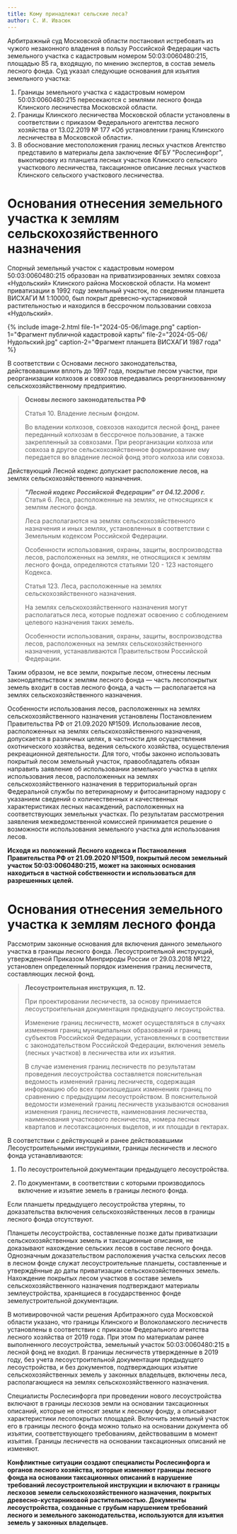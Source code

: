 ```yaml
---
title: Кому принадлежат сельские леса?
author: С. И. Ивасюк
---
```


Арбитражный суд Московской области постановил истребовать из чужого незаконного владения в пользу Российской Федерации часть земельного участка с кадастровым номером 50:03:0060480:215, площадью 85 га, входящую, по мнению экспертов, в состав земель лесного фонда. Суд указал следующие основания для изъятия земельного участка:

1. Границы земельного участка с кадастровым номером 50:03:0060480:215 пересекаются с землями лесного фонда Клинского лесничества Московской области.
2. Границы Клинского лесничества Московской области установлены в соответствии с
   приказом Федерального агентства лесного хозяйства от 13.02.2019 № 177 «Об
   установлении границ Клинского лесничества в Московской области».
3. В обоснование местоположения границ лесных участков Агентство представило в
   материалы дела заключение ФГБУ "Рослесинфорг", выкопировку из планшета лесных
   участков Клинского сельского участкового лесничества, таксационное описание
   лесных участков Клинского сельского участкового лесничества.

# Основания отнесения земельного участка к землям сельскохозяйственного назначения

Спорный земельный участок с кадастровым номером 50:03:0060480:215 образован на приватизированных землях совхоза «Нудольский» Клинского района Московской области. На момент приватизации в 1992 году земельный участок, по сведениям планшета ВИСХАГИ М 1:10000, был покрыт древесно-кустарниковой растительностью и находился в бессрочном пользовании совхоза «Нудольский». 

{% include image-2.html 
file-1="2024-05-06/image.png" caption-1="Фрагмент публичной кадастровой карты" 
file-2="2024-05-06/Нудольский.jpg" caption-2="Фрагмент планшета ВИСХАГИ 1987 года" %}

В соответствии с Основами лесного законодательства, действовавшими вплоть до 1997 года, покрытые лесом участки, при реорганизации колхозов и совхозов передавались реорганизованному сельскохозяйственному предприятию.

> **Основы лесного законодательства РФ**
>
> Статья 10. Владение лесным фондом. 
>
> Во владении колхозов, совхозов находится лесной фонд, ранее переданный колхозам в бессрочное пользование, а также закрепленный за совхозами. При реорганизации колхоза или совхоза в другое сельскохозяйственное формирование ему передается во владение лесной фонд этого колхоза или совхоза.

Действующий Лесной кодекс допускает расположение лесов, на землях сельскохозяйственного назначения.

> ***"Лесной кодекс Российской Федерации" от 04.12.2006 г.***   
> Статья 6. Леса, расположенные на землях, не относящихся к землям лесного фонда.
>
> Леса располагаются на землях сельскохозяйственного назначения и иных землях, установленных в соответствии с Земельным кодексом Российской Федерации.
>
> Особенности использования, охраны, защиты, воспроизводства лесов, расположенных на землях, не относящихся к землям лесного фонда, определяются статьями 120 - 123 настоящего Кодекса.
>
> Статья 123. Леса, расположенные на землях сельскохозяйственного назначения.
>
> На землях сельскохозяйственного назначения могут располагаться леса, которые подлежат освоению с соблюдением целевого назначения таких земель.
>
> Особенности использования, охраны, защиты, воспроизводства лесов, расположенных на землях сельскохозяйственного назначения, устанавливаются Правительством Российской Федерации.

Таким образом, не все земли, покрытые лесом, отнесены лесным законодательством к землям лесного фонда — часть лесопокрытых земель входит в состав лесного фонда, а часть — располагается на землях сельскохозяйственного назначения.

Особенности использования лесов, расположенных на землях сельскохозяйственного назначения установлены Постановлением Правительства РФ от 21.09.2020 №1509. Использование лесов, расположенных на землях сельскохозяйственного назначения, допускается в различных целях, в частности для осуществления охотнического хозяйства, ведения сельского хозяйства, осуществления рекреационной деятельности. Для того, чтобы законно использовать покрытый лесом земельный участок, правообладатель обязан направить заявление об использовании земельного участка в целях использования лесов, расположенных на землях сельскохозяйственного назначения в территориальный орган Федеральной службы по ветеринарному и фитосанитарному надзору с указанием сведений о количественных и качественных характеристиках лесных насаждений, расположенных на соответствующих земельных участках. По результатам рассмотрения заявления межведомственной комиссией принимается решение о возможности использования земельного участка для использования лесов.

**Исходя из положений Лесного кодекса и Постановления Правительства РФ от 21.09.2020 №1509, покрытый лесом земельный участок 50:03:0060480:215, может на законных основания находиться в частной собственности и использоваться для разрешенных целей.** 

# Основания отнесения земельного участка к землям лесного фонда

Рассмотрим законные основания для включения данного земельного участка в границы лесного фонда. Лесоустроительной инструкций, утвержденной Приказом Минприроды России от 29.03.2018 №122, установлен определенный порядок изменения границ лесничеств, составляющих лесной фонд.

> **Лесоустроительная инструкция, п. 12.** 
>
> При проектировании лесничеств, за основу принимается лесоустроительная документация предыдущего лесоустройства.
>
> Изменение границ лесничеств, может осуществляться в случаях изменения границ муниципальных образований и границ субъектов Российской Федерации, установленных в соответствии с законодательством Российской Федерации, включения земель (лесных участков) в лесничества или их изъятия.
>
> В случае изменения границ лесничеств по результатам проведения лесоустройства составляется пояснительная ведомость изменений границ лесничеств, содержащая информацию обо всех произошедших изменениях границ по сравнению с предыдущим лесоустройством. В пояснительной ведомости изменений границ лесничеств указываются основания изменения границ лесничеств, наименования лесничества, наименования участкового лесничества, номера лесных кварталов и лесотаксационных выделов, и их площади в гектарах.

В соответствии с действующей и ранее действовавшими Лесоустроительными инструкциями,   границы лесничеств и лесного фонда устанавливаются:

1. По лесоустроительной документации предыдущего лесоустройства.

2. По документами, в соответствии с которыми производилось включение и изъятие земель в границы лесного фонда.

Если планшеты предыдущего лесоустройства утеряны, то доказательства включения сельскохозяйственных лесов в границы лесного фонда отсутствуют.

Планшеты лесоустройства, составленные позже даты приватизации сельскохозяйственных земель и таксационные описания, не доказывают нахождение сельских лесов в составе лесного фонда. Однозначным доказательством расположения участка сельских лесов в лесном фонде служат лесоустроительные планшеты, составленные и утверждённые до даты приватизации сельскохозяйственных земель. Нахождение покрытых лесом участков в составе земель сельскохозяйственного назначения подтверждают материалы землеустройства, хранящиеся в государственнос фонде земелустроительной документации.

В мотивировочной части решения Арбитражного суда Московской области указано, что границы Клинского и Волоколамского лесничеств установлены в соответствии с приказом Федерального агентства лесного хозяйства от 2019 года. При этом по материалам ранее выполненного лесоустройства, земельный участок 50:03:0060480:215 в лесной фонд не входил. В границы лесничеств утвержденные в 2019 году, без учета лесоустроительной документации предыдущего лесоустройства, и без документов, подтверждающих изъятие сельскохозяйственных земель у законных владельцев, включены леса, располагающиеся на землях сельскохозяйственного назначения. 

Специалисты Рослесинфорга при проведении нового лесоустройства включают в границы лесхозов земли на основании таксационных описаний, которые не относят земли к лесному фонду, а описывают характеристики лесопокрытых площадей. Включить земельный участок его в границы лесного фонда можно только на основании документа об изъятии, соответствующего требованиям, действовавшим в момент изъятия. Границы лесничеств на основании таксационных описаний не изменяют. 

**Конфликтные ситуации создают специалисты Рослесинфорга и органов лесного хозяйства, которые изменяют границы лесного фонда на основании таксационных описаний в нарушение требований лесоустроительной инструкции и включают в границы лесхозов земели сельскохозяйственного назначения, покрытых древесно-кустарниковой растительностью. Документы лесоустройства, созданные с грубым нарушением требований лесного и земельного законодательства, используются для изъятия земель у законных владельцев.**
